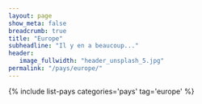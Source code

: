 ```yaml
---
layout: page
show_meta: false
breadcrumb: true
title: "Europe"
subheadline: "Il y en a beaucoup..."
header:
   image_fullwidth: "header_unsplash_5.jpg"
permalink: "/pays/europe/"
---
```


{% include list-pays categories='pays' tag='europe' %}
